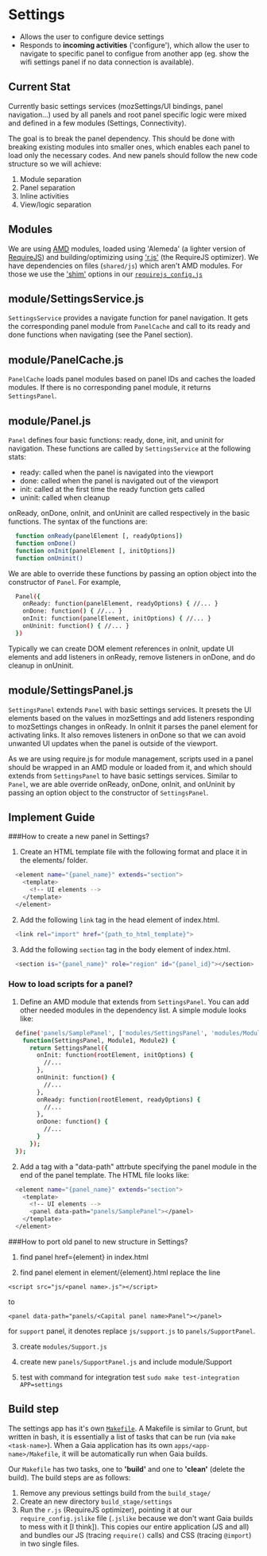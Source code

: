 # Settings

- Allows the user to configure device settings
- Responds to **incoming activities** ('configure'), which allow the user to navigate to specific panel to configue from another app (eg. show the wifi settings panel if no data connection is available).

## Current Stat

Currently basic settings services (mozSettings/UI bindings, panel navigation...) used by all panels and root panel specific logic were mixed and defined in a few modules (Settings, Connectivity). 

The goal is to break the panel dependency. This should be done with breaking existing modules into smaller ones, which enables each panel to load only the necessary codes. And new panels should follow the new code structure so we will achieve:

1. Module separation
2. Panel separation
3. Inline activities
4. View/logic separation

## Modules

We are using [AMD](http://en.wikipedia.org/wiki/Asynchronous_module_definition) modules, loaded using 'Alemeda' (a lighter version of [RequireJS](http://requirejs.org)) and building/optimizing using ['r.js'](http://requirejs.org/docs/optimization.html) (the RequireJS optimizer). We have dependencies on files (`shared/js`)  which aren't AMD modules. For those we use the ['shim'](http://requirejs.org/docs/api.html#config-shim) options in our [`requirejs_config.js`](js/config/require.js)

## module/SettingsService.js
`SettingsService` provides a navigate function for panel navigation. It gets the corresponding panel module from `PanelCache` and call to its ready and done functions when navigating (see the Panel section).

## module/PanelCache.js
`PanelCache` loads panel modules based on panel IDs and caches the loaded modules. If there is no corresponding panel module, it returns `SettingsPanel`.

## module/Panel.js
`Panel` defines four basic functions: ready, done, init, and uninit for navigation. These functions are called by `SettingsService` at the following stats:
- ready:  called when the panel is navigated into the viewport
- done:   called when the panel is navigated out of the viewport
- init:   called at the first time the ready function gets called
- uninit: called when cleanup

onReady, onDone, onInit, and onUninit are called respectively in the basic functions. The syntax of the functions are:
```sh
  function onReady(panelElement [, readyOptions])
  function onDone()
  function onInit(panelElement [, initOptions])
  function onUninit()
```

We are able to override these functions by passing an option object into the constructor of `Panel`. For example,
```sh
  Panel({
    onReady: function(panelElement, readyOptions) { //... }
    onDone: function() { //... }
    onInit: function(panelElement, initOptions) { //... }
    onUninit: function() { //... }
  })
```

Typically we can create DOM element references in onInit, update UI elements and add listeners in onReady, remove listeners in onDone, and do cleanup in onUninit.

## module/SettingsPanel.js
`SettingsPanel` extends `Panel` with basic settings services. It presets the UI elements based on the values in mozSettings and add listeners responding to mozSettings changes in onReady. In onInit it parses the panel element for activating links. It also removes listeners in onDone so that we can avoid unwanted UI updates when the panel is outside of the viewport.

As we are using require.js for module management, scripts used in a panel should be wrapped in an AMD module or loaded from it, and which should extends from `SettingsPanel` to have basic settings services. Similar to `Panel`, we are able override onReady, onDone, onInit, and onUninit by passing an option object to the constructor of `SettingsPanel`.

## Implement Guide
###How to create a new panel in Settings?
1. Create an HTML template file with the following format and place it in the elements/ folder.
```sh
  <element name="{panel_name}" extends="section">
    <template>
      <!-- UI elements -->
    </template>
  </element>
```

2. Add the following `link` tag in the head element of index.html.
```sh
  <link rel="import" href="{path_to_html_template}">
```

3. Add the following `section` tag in the body element of index.html.
```sh
  <section is="{panel_name}" role="region" id="{panel_id}"></section>
```

### How to load scripts for a panel?
1. Define an AMD module that extends from `SettingsPanel`. You can add other needed modules in the dependency list. A simple module looks like:
```sh
  define('panels/SamplePanel', ['modules/SettingsPanel', 'modules/Module1', 'modules/Module2'],
    function(SettingsPanel, Module1, Module2) {
      return SettingsPanel({
        onInit: function(rootElement, initOptions) {
          //...
        },
        onUninit: function() {
          //...
        },
        onReady: function(rootElement, readyOptions) {
          //...
        },
        onDone: function() {
          //...
        }
      });
  });
```

2. Add a <panel> tag with a "data-path" attrbute specifying the panel module in the end of the panel template. The HTML file looks like:
```sh
  <element name="{panel_name}" extends="section">
    <template>
      <!-- UI elements -->
      <panel data-path="panels/SamplePanel"></panel>
    </template>
  </element>
```

###How to port old panel to new structure in Settings?

1. find panel href={element} in index.html

2. find panel element in element/{element}.html
replace the line
```
<script src="js/<panel name>.js"></script>
```
to
```
<panel data-path="panels/<Capital panel name>Panel"></panel>
```
for `support` panel, it denotes replace `js/support.js` to `panels/SupportPanel`.

3. create `modules/Support.js`

4. create new `panels/SupportPanel.js` and include module/Support

5. test with command for integration test
`sudo make test-integration APP=settings`

## Build step

The settings app has it's own [`Makefile`](Makefile). A Makefile is similar to Grunt, but written in bash, it is essentially a list of tasks that can be run (via `make <task-name>`). When a Gaia application has its own `apps/<app-name>/Makefile`, it will be automatically run when Gaia builds.

Our `Makefile` has two tasks, one to **'build'** and one to **'clean'** (delete the build). The build steps are as follows:

1. Remove any previous settings build from the `build_stage/`
2. Create an new directory `build_stage/settings`
3. Run the `r.js` (RequireJS optimizer), pointing it at our `require_config.jslike` file (`.jslike` because we don't want Gaia builds to mess with it [I think]). This copies our entire application (JS and all) and bundles our JS (tracing `require()` calls) and CSS (tracing `@import`) in two single files.

